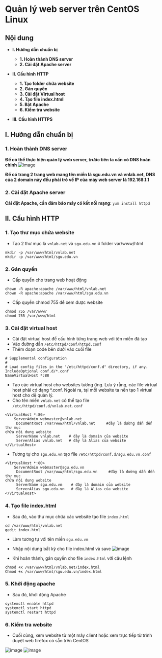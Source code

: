 # Quản lý web server trên CentOS Linux

## Nội dung

- **I. Hướng dẫn chuẩn bị**
  - **1. Hoàn thành DNS server**
  - **2. Cài đặt Apache server**
- **II. Cấu hình HTTP**
  - **1. Tạo folder chứa website**
  - **2. Gán quyền**
  - **3. Cài đặt Virtual host**
  - **4. Tạo file index.html**
  - **5. Bật Apache**
  - **6. Kiểm tra website**

- **III. Cấu hình HTTPS**

## I. Hướng dẫn chuẩn bị
### 1. Hoàn thành DNS server
**Để có thể thực hiện quản lý web server, trước tiên ta cần có DNS hoàn chỉnh**
![image](https://github.com/user-attachments/assets/3b76edde-7958-4251-985f-7a3683c9a50e)


**Để có trang 2 trang web mang tên miền là sgu.edu.vn và vnlab.net, DNS của 2 domain này đều phải trỏ về IP của máy web server là 192.168.1.1**


### 2. Cài đặt Apache server

**Cài đặt Apache, cần đảm bảo máy có kết nối mạng**:
```yum install httpd```

## II. Cấu hình HTTP
### 1. Tạo thư mục chứa website
- Tạo 2 thư mục là ```vnlab.net``` và ```sgu.edu.vn``` ở folder var/www/html
```
mkdir -p /var/www/html/vnlab.net
mkdir -p /var/www/html/sgu.edu.vn
```
### 2. Gán quyền
- Cấp quyền cho trang web hoạt động
```
chown -R apache:apache /var/www/html/vnlab.net
chown -R apache:apache /var/www/html/sgu.edu.vn
```
- Cấp quyền chmod 755 để xem được website
```
chmod 755 /var/www/
chmod 755 /var/www/html
```

### 3. Cài đặt virtual host
- Cài đặt virtual host để cấu hình từng trang web với tên miền đã tạo
- Vào đường dẫn ```/etc/httpd/conf/httpd.conf```
- Thêm đoạn code bên dưới vào cuối file
```
# Supplemental configuration 
# 
# Load config files in the "/etc/httpd/conf.d" directory, if any. 
IncludeOptional conf.d/*.conf 
NameVirtualHost *:80
```

- Tạo các virtual host cho websites tương ứng. Lưu ý rằng, các file virtual host phải có dạng *.conf. Ngoài ra, tại mỗi website ta nên tạo 1 virtual host cho dễ quản lý.
- Cho tên miền ```vnlab.net``` có thể tạo file ```/etc/httpd/conf.d/vnlab.net.conf```

```
<VirtualHost *:80> 
    ServerAdmin webmaster@vnlab.net    
     DocumentRoot /var/www/html/vnlab.net     #đây là đường dẫn đến thư mục 
chứa nội dung website 
     ServerName vnlab.net    # đây là domain của website 
     ServerAlias vnlab.net   # đây là Alias của website 
</VirtualHost>
```
- Tương tự cho ```sgu.edu.vn``` tạo file ```/etc/httpd/conf.d/sgu.edu.vn.conf```
```
<VirtualHost *:80> 
    ServerAdmin webmaster@sgu.edu.vn 
     DocumentRoot /var/www/html/sgu.edu.vn     #đây là đường dẫn đến thư mục 
chứa nội dung website 
     ServerName sgu.edu.vn    # đây là domain của website 
     ServerAlias sgu.edu.vn   # đây là Alias của website 
</VirtualHost> 
```

### 4. Tạo file index.html
- Sau đó, vào thư mục chứa các website tạo file ```index.html```
```
cd /var/www/html/vnlab.net
gedit index.html
```

- Làm tương tự với tên miền ```sgu.edu.vn```
- Nhập nội dung bất kỳ cho file index.html và save
![image](https://github.com/user-attachments/assets/045b6b46-6cf8-476a-b5a1-0563e7b52410)

- Khi hoàn thành, gán quyền cho file ```index.html``` với câu lệnh
```
chmod +x /var/www/html/vnlab.net/index.html
Chmod +x /var/www/html/sgu.edu.vn/index.html 
```

### 5. Khởi động apache
- Sau đó, khởi động Apache
```
systemctl enable httpd 
systemctl start httpd
systemctl restart httpd
```

### 6. Kiểm tra website
- Cuối cùng, xem website từ một máy client hoặc xem trực tiếp từ trình duyệt web firefox có sẵn trên CentOS

![image](https://github.com/user-attachments/assets/4b8dc4d7-ab47-4a65-aa29-e3530158370d)
![image](https://github.com/user-attachments/assets/2e0caf34-9345-44d4-8597-8ebd9899dcec)




